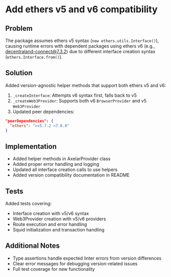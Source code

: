 # Add ethers v5 and v6 compatibility

## Problem

The package assumes ethers v5 syntax (`new ethers.utils.Interface()`), causing runtime errors with dependent packages using ethers v6 (e.g., decentraland-connect@7.3.2) due to different interface creation syntax (`ethers.Interface.from()`).

## Solution

Added version-agnostic helper methods that support both ethers v5 and v6:

1. `_createInterface`: Attempts v6 syntax first, falls back to v5
2. `_createWeb3Provider`: Supports both v6 `BrowserProvider` and v5 `Web3Provider`
3. Updated peer dependencies:

```json
"peerDependencies": {
  "ethers": ">=5.7.2 <7.0.0"
}
```

## Implementation

- Added helper methods in AxelarProvider class
- Added proper error handling and logging
- Updated all interface creation calls to use helpers
- Added version compatibility documentation in README

## Tests

Added tests covering:

- Interface creation with v5/v6 syntax
- Web3Provider creation with v5/v6 providers
- Route execution and error handling
- Squid initialization and transaction handling

## Additional Notes

- Type assertions handle expected linter errors from version differences
- Clear error messages for debugging version-related issues
- Full test coverage for new functionality

